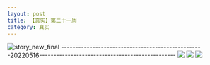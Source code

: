 ```yaml
---
layout: post
title: 【真实】第二十一周
category: 真实
---
```

![story_new_final](http://rdr022gcy.hd-bkt.clouddn.com/img/story_new_final_0322.png)
--------------------------------------------------20220516------------------------------------------------
![](http://rc5p5sl4z.hd-bkt.clouddn.com/img/factors-220516-1.jpg)
![](http://rc5p5sl4z.hd-bkt.clouddn.com/img/factors-220516-2.jpg)
![](http://rc5p5sl4z.hd-bkt.clouddn.com/img/factors-220516-3.jpg)
  




